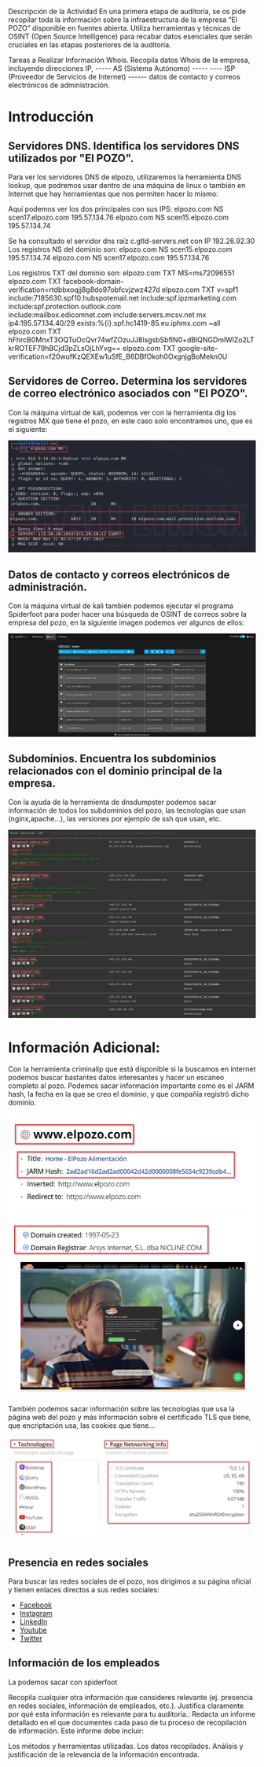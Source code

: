 
Descripción de la Actividad
En una primera etapa de auditoría, se os pide recopilar toda la información sobre la infraestructura de la empresa “El POZO” disponible en fuentes abierta. Utiliza herramientas y técnicas de OSINT (Open Source Intelligence) para recabar datos esenciales que serán cruciales en las etapas posteriores de la auditoría.

Tareas a Realizar
Información Whois. Recopila datos Whois de la empresa, incluyendo direcciones IP, 
----- AS (Sistema Autónomo) ----- 
---- ISP (Proveedor de Servicios de Internet) ------
datos de contacto y correos electrónicos de administración.

# Introducción

## Servidores DNS. Identifica los servidores DNS utilizados por "El POZO".

Para ver los servidores DNS de elpozo, utilizaremos la herramienta DNS lookup, que podremos usar dentro de una máquina de linux o también en Internet que hay herramientas que nos permiten hacer lo mismo:

Aquí podemos ver los dos principales con sus IPS:
 elpozo.com NS scen17.elpozo.com 195.57.134.76
   elpozo.com NS scen15.elpozo.com 195.57.134.74
   
Se ha consultado el servidor dns raíz c.gtld-servers.net con IP 192.26.92.30
Los registros NS del dominio son:
   elpozo.com NS scen15.elpozo.com 195.57.134.74
   elpozo.com NS scen17.elpozo.com 195.57.134.76
 
Los registros TXT del dominio son:
   elpozo.com TXT MS=ms72096551
   elpozo.com TXT facebook-domain-verification=rtdbbxoqjj8g8do97obfcvjzwz427d
   elpozo.com TXT v=spf1 include:7185630.spf10.hubspotemail.net include:spf.ipzmarketing.com include:spf.protection.outlook.com   
   include:mailbox.edicomnet.com include:servers.mcsv.net mx ip4:195.57.134.40/29 exists:%{i}.spf.hc1419-85.eu.iphmx.com ~all
   elpozo.com TXT hFhrcB0MnxT3OQTuOcQvr74wfZOzuJJ8lsgsbSbfIN0+dBlQNGDmlWlZo2LTkrROTEF79hBCjd3pZLsOjLhYvg==
   elpozo.com TXT google-site-verification=f20wufKzQEXEw1uSfE_B6DBfOkoh0OxgnjgBoMekn0U

## Servidores de Correo. Determina los servidores de correo electrónico asociados con "El POZO".

Con la máquina virtual de kali, podemos ver con la herramienta dig los registros MX que tiene el pozo, en este caso solo encontramos uno, que es el siguiente:

![img/elpozo1.01.png](https://github.com/alvarobueno21/Hacking_Etico/blob/48b8250a3506adf25f60ddd2177e91799420aed9/a08_mapa_dns/img/elpozo1.01.png)

## Datos de contacto y correos electrónicos de administración.

Con la máquina virtual de kali también podemos ejecutar el programa Spiderfoot para poder hacer una búsqueda de OSINT de correos sobre la empresa del pozo, en la siguiente imagen podemos ver algunos de ellos:

![img/elpozo5.png](https://github.com/alvarobueno21/Hacking_Etico/blob/464e4ef38f5625f68b3fbb64392afc3b95ea65cf/a08_mapa_dns/img/elpozo5.png)

## Subdominios. Encuentra los subdominios relacionados con el dominio principal de la empresa.

Con la ayuda de la herramienta de dnsdumpster podemos sacar información de todos los subdominios del pozo, las tecnologías que usan (nginx,apache...), las versiones por ejemplo de ssh que usan, etc.

![img/elpozo4.png](https://github.com/alvarobueno21/Hacking_Etico/blob/464e4ef38f5625f68b3fbb64392afc3b95ea65cf/a08_mapa_dns/img/elpozo4.png)

# Información Adicional:

Con la herramienta criminalip que está disponible si la buscamos en internet podemos buscar bastantes datos interesantes y hacer un escaneo completo al pozo. Podemos sacar información importante como es el JARM hash, la fecha en la que se creo el dominio, y que compañia registró dicho dominio.

![img/elpozo2.png](https://github.com/alvarobueno21/Hacking_Etico/blob/48b8250a3506adf25f60ddd2177e91799420aed9/a08_mapa_dns/img/elpozo2.png)

También podemos sacar información sobre las tecnologías que usa la página web del pozo y más información sobre el certificado TLS que tiene, que encriptación usa, las cookies que tiene...

![img/elpozo3.png](https://github.com/alvarobueno21/Hacking_Etico/blob/464e4ef38f5625f68b3fbb64392afc3b95ea65cf/a08_mapa_dns/img/elpozo3.png)

## Presencia en redes sociales

Para buscar las redes sociales de el pozo, nos dirigimos a su página oficial y tienen enlaces directos a sus redes sociales:
- [Facebook](https://www.facebook.com/ElPozoAlimentacion/) 
- [Instagram](https://www.instagram.com/elpozoalimentacion/)
- [LinkedIn](https://www.linkedin.com/company/elpozo-alimentacion-s.a./?originalSubdomain=es)
- [Youtube]()
- [Twitter]()




## Información de los empleados

La podemos sacar con spiderfoot



Recopila cualquier otra información que consideres relevante (ej. presencia en redes sociales, información de empleados, etc.).
Justifica claramente por qué esta información es relevante para tu auditoría.:
Redacta un informe detallado en el que documentes cada paso de tu proceso de recopilación de información. Este informe debe incluir:

Los métodos y herramientas utilizadas.
Los datos recopilados.
Análisis y justificación de la relevancia de la información encontrada.
